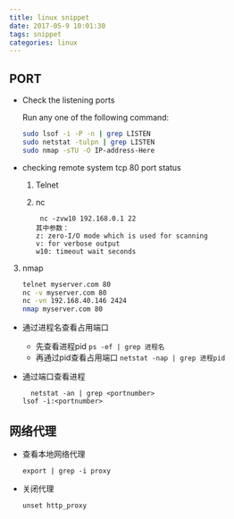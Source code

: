 ```yaml
---
title: linux snippet
date: 2017-05-9 10:01:30
tags: snippet
categories: linux
---
```


## PORT

- Check the listening ports
  
  Run any one of the following command:
  
  ```bash
  sudo lsof -i -P -n | grep LISTEN 
  sudo netstat -tulpn | grep LISTEN
  sudo nmap -sTU -O IP-address-Here
  ```

- checking remote system tcp 80 port status
  
  1. Telnet
  
  2. nc
     
     ```
      nc -zvw10 192.168.0.1 22
     其中参数：
     z: zero-I/O mode which is used for scanning
     v: for verbose output
     w10: timeout wait seconds
     ```
3. nmap
   
   ```bash
   telnet myserver.com 80 
   nc -v myserver.com 80
   nc -vn 192.168.40.146 2424
   nmap myserver.com 80 
   ```
- 通过进程名查看占用端口
  
  - 先查看进程pid    `ps -ef | grep 进程名 `
  - 再通过pid查看占用端口    `netstat -nap | grep 进程pid `

- 通过端口查看进程
  
  ```shell
    netstat -an | grep <portnumber>
  lsof -i:<portnumber>
  ```

## 网络代理

- 查看本地网络代理
  
  ```
  export | grep -i proxy
  ```

- 关闭代理
  
  ```shell
  unset http_proxy 
  ```